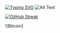 [![Typing SVG](https://readme-typing-svg.demolab.com/?lines=Hello+there,+my+name+is+Danny!;and+I+am+a+Software+Developer;Thank+you+for+stopping+by+<3)](https://git.io/typing-svg)
![Alt Text](https://media.giphy.com/media/xUA7bdpLxQhsSQdyog/giphy.gif)

[![GitHub Streak](https://streak-stats.demolab.com?user=nightzillla&theme=tokyonight_duo&hide_border=true)](https://git.io/streak-stats)

<!-- [![Typing SVG](https://readme-typing-svg.demolab.com/?lines=Hello+my+name+is+Danny;Second+line+of+text)](https://git.io/typing-svg) -->
<!-- https://img.shields.io/badge/CSS3-1572B6?style=for-the-badge&logo=css3&logoColor=white
https://img.shields.io/badge/LinkedIn-0077B5?style=for-the-badge&logo=linkedin&logoColor=white
 -->
![Bitcoin]

